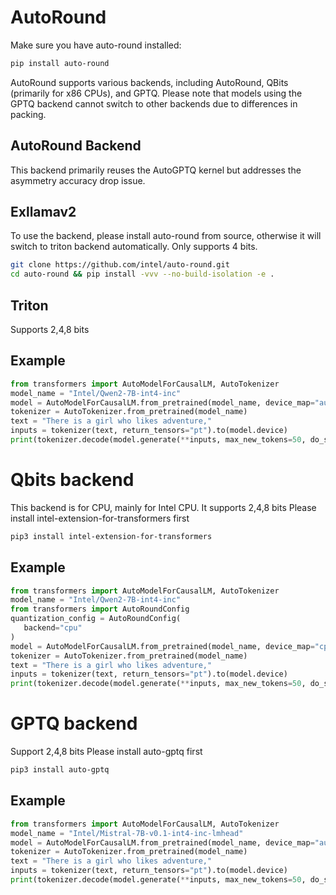 <!--Copyright 2024 The HuggingFace Team. All rights reserved.

Licensed under the Apache License, Version 2.0 (the "License"); you may not use this file except in compliance with
the License. You may obtain a copy of the License at

http://www.apache.org/licenses/LICENSE-2.0

Unless required by applicable law or agreed to in writing, software distributed under the License is distributed on
an "AS IS" BASIS, WITHOUT WARRANTIES OR CONDITIONS OF ANY KIND, either express or implied. See the License for the
specific language governing permissions and limitations under the License.

⚠️ Note that this file is in Markdown but contain specific syntax for our doc-builder (similar to MDX) that may not be
rendered properly in your Markdown viewer.
-->

# AutoRound
Make sure you have auto-round installed:

```bash
pip install auto-round
```


AutoRound supports various backends, including AutoRound, QBits (primarily for x86 CPUs), and GPTQ. Please note that models using the GPTQ backend cannot switch to other backends due to differences in packing.


## AutoRound Backend
This backend primarily reuses the AutoGPTQ kernel but addresses the asymmetry accuracy drop issue.




## Exllamav2
To use the backend, please install auto-round from source, otherwise it will switch to triton backend automatically. Only supports 4 bits.
```bash
git clone https://github.com/intel/auto-round.git
cd auto-round && pip install -vvv --no-build-isolation -e .
```

## Triton
Supports 2,4,8 bits

## Example

```python
from transformers import AutoModelForCausalLM, AutoTokenizer
model_name = "Intel/Qwen2-7B-int4-inc"
model = AutoModelForCausalLM.from_pretrained(model_name, device_map="auto")
tokenizer = AutoTokenizer.from_pretrained(model_name)
text = "There is a girl who likes adventure,"
inputs = tokenizer(text, return_tensors="pt").to(model.device)
print(tokenizer.decode(model.generate(**inputs, max_new_tokens=50, do_sample=False)[0]))
```


# Qbits backend
This backend is for CPU, mainly for Intel CPU. It supports 2,4,8 bits
Please install intel-extension-for-transformers first
```bash
pip3 install intel-extension-for-transformers
```
## Example
```python
from transformers import AutoModelForCausalLM, AutoTokenizer
model_name = "Intel/Qwen2-7B-int4-inc"
from transformers import AutoRoundConfig
quantization_config = AutoRoundConfig(
   backend="cpu"
)
model = AutoModelForCausalLM.from_pretrained(model_name, device_map="cpu",quantization_config=quantization_config)
tokenizer = AutoTokenizer.from_pretrained(model_name)
text = "There is a girl who likes adventure,"
inputs = tokenizer(text, return_tensors="pt").to(model.device)
print(tokenizer.decode(model.generate(**inputs, max_new_tokens=50, do_sample=False)[0]))
```

# GPTQ backend
Support 2,4,8 bits
Please install auto-gptq first
```bash
pip3 install auto-gptq
```
## Example
```python
from transformers import AutoModelForCausalLM, AutoTokenizer
model_name = "Intel/Mistral-7B-v0.1-int4-inc-lmhead"
model = AutoModelForCausalLM.from_pretrained(model_name, device_map="auto")
tokenizer = AutoTokenizer.from_pretrained(model_name)
text = "There is a girl who likes adventure,"
inputs = tokenizer(text, return_tensors="pt").to(model.device)
print(tokenizer.decode(model.generate(**inputs, max_new_tokens=50, do_sample=False)[0]))
```